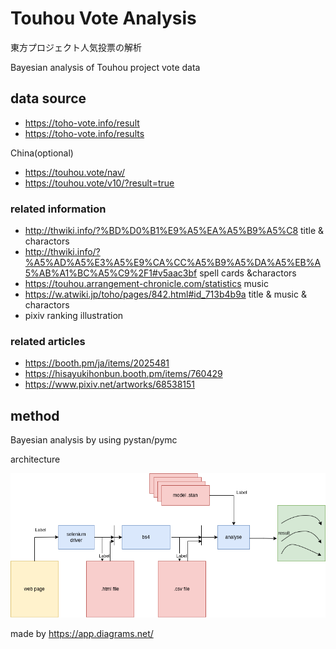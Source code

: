 # Touhou Vote Analysis 

東方プロジェクト人気投票の解析

Bayesian analysis of Touhou project vote data

## data source
- https://toho-vote.info/result
- https://toho-vote.info/results

China(optional)
- https://touhou.vote/nav/ 
- https://touhou.vote/v10/?result=true 

### related information
- http://thwiki.info/?%BD%D0%B1%E9%A5%EA%A5%B9%A5%C8 title & charactors
- http://thwiki.info/?%A5%AD%A5%E3%A5%E9%CA%CC%A5%B9%A5%DA%A5%EB%A5%AB%A1%BC%A5%C9%2F1#v5aac3bf spell cards &charactors
- https://touhou.arrangement-chronicle.com/statistics music
- https://w.atwiki.jp/toho/pages/842.html#id_713b4b9a title & music & charactors
- pixiv ranking illustration

### related articles
- https://booth.pm/ja/items/2025481
- https://hisayukihonbun.booth.pm/items/760429
- https://www.pixiv.net/artworks/68538151

## method
Bayesian analysis by using pystan/pymc

architecture

![architecture](img/vote_analyse_arch.drawio.png)

made by https://app.diagrams.net/





